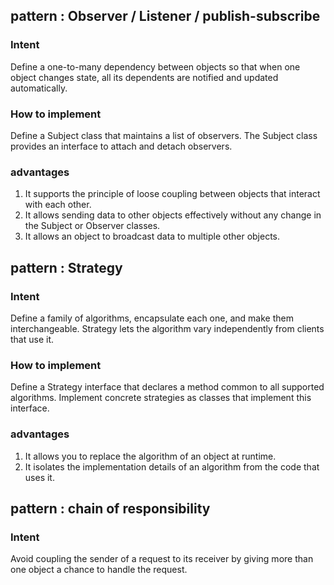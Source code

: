 


pattern : Observer / Listener / publish-subscribe
--------------------------------------------------------

### Intent

Define a one-to-many dependency between objects 
so that when one object changes state, 
all its dependents are notified and updated automatically.

### How to implement

Define a Subject class that maintains a list of observers. 
The Subject class provides an interface to attach and detach observers.


### advantages
1. It supports the principle of loose coupling between objects that interact with each other.
2. It allows sending data to other objects effectively without any change in the Subject or Observer classes.
3. It allows an object to broadcast data to multiple other objects.


pattern : Strategy
--------------------------------------------------------

### Intent

Define a family of algorithms, encapsulate each one,
and make them interchangeable.
Strategy lets the algorithm vary independently from clients that use it.

### How to implement

Define a Strategy interface that declares a method common to all supported algorithms.
Implement concrete strategies as classes that implement this interface.

### advantages

1. It allows you to replace the algorithm of an object at runtime.
2. It isolates the implementation details of an algorithm from the code that uses it.


pattern : chain of responsibility
--------------------------------------------------------

### Intent

Avoid coupling the sender of a request to its receiver 
by giving more than one object a chance to handle the request.

